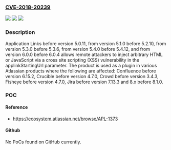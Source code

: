 ### [CVE-2018-20239](https://cve.mitre.org/cgi-bin/cvename.cgi?name=CVE-2018-20239)
![](https://img.shields.io/static/v1?label=Product&message=Atlassian%20Application%20Links&color=blue)
![](https://img.shields.io/static/v1?label=Version&message=%3C%205.0.11%20&color=brighgreen)
![](https://img.shields.io/static/v1?label=Vulnerability&message=Cross%20Site%20Scripting%20(XSS)&color=brighgreen)

### Description

Application Links before version 5.0.11, from version 5.1.0 before 5.2.10, from version 5.3.0 before 5.3.6, from version 5.4.0 before 5.4.12, and from version 6.0.0 before 6.0.4 allows remote attackers to inject arbitrary HTML or JavaScript via a cross site scripting (XSS) vulnerability in the applinkStartingUrl parameter. The product is used as a plugin in various Atlassian products where the following are affected: Confluence before version 6.15.2, Crucible before version 4.7.0, Crowd before version 3.4.3, Fisheye before version 4.7.0, Jira before version 7.13.3 and 8.x before 8.1.0.

### POC

#### Reference
- https://ecosystem.atlassian.net/browse/APL-1373

#### Github
No PoCs found on GitHub currently.

